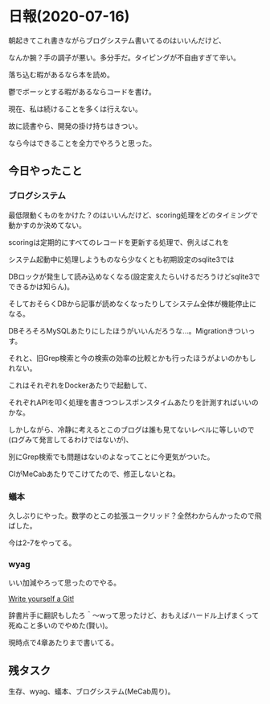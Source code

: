 # 日報(2020-07-16)

朝起きてこれ書きながらブログシステム書いてるのはいいんだけど、

なんか腕？手の調子が悪い。多分手だ。タイピングが不自由すぎて辛い。

落ち込む暇があるなら本を読め。

鬱でボーッとする暇があるならコードを書け。

現在、私は続けることを多くは行えない。

故に読書やら、開発の掛け持ちはきつい。

なら今はできることを全力でやろうと思った。

## 今日やったこと

### ブログシステム

最低限動くものをかけた？のはいいんだけど、scoring処理をどのタイミングで動かすのか決めてない。

scoringは定期的にすべてのレコードを更新する処理で、例えばこれを

システム起動中に処理しようものなら少なくとも初期設定のsqlite3では

DBロックが発生して読み込めなくなる(設定変えたらいけるだろうけどsqlite3でできるかは知らん)。

そしておそらくDBから記事が読めなくなったりしてシステム全体が機能停止になる。

DBそろそろMySQLあたりにしたほうがいいんだろうな...。Migrationきついっす。

それと、旧Grep検索と今の検索の効率の比較とかも行ったほうがよいのかもしれない。

これはそれぞれをDockerあたりで起動して、

それぞれAPIを叩く処理を書きつつレスポンスタイムあたりを計測すればいいのかな。

しかしながら、冷静に考えるとこのブログは誰も見てないレベルに等しいので(ログみて発言してるわけではないが)、

別にGrep検索でも問題はないのよなってことに今更気がついた。

CIがMeCabあたりでこけてたので、修正しないとね。

### 蟻本

久しぶりにやった。数学のとこの拡張ユークリッド？全然わからんかったので飛ばした。

今は2-7をやってる。

### wyag

いい加減やろって思ったのでやる。

[Write yourself a Git!](https://wyag.thb.lt/#orgd86d64b)

辞書片手に翻訳もしたろ＾〜wって思ったけど、おもえばハードル上げまくって死ぬこと多いのでやめた(賢い)。

現時点で4章あたりまで書いてる。

## 残タスク

生存、wyag、蟻本、ブログシステム(MeCab周り)。
